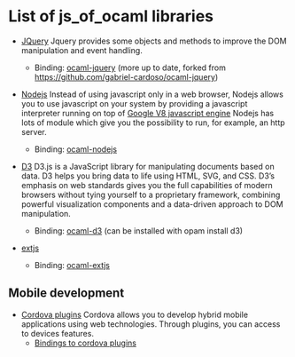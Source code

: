List of js_of_ocaml libraries
=============================

- [JQuery](https://jquery.com/)
	Jquery provides some objects and methods to improve the DOM manipulation and
	event handling.

	* Binding: [ocaml-jquery](https://github.com/kitec/ocaml-jquery) (more
	  up to date, forked from https://github.com/gabriel-cardoso/ocaml-jquery)

- [Nodejs](https://nodejs.org/en)
	Instead of using javascript only in a web browser, Nodejs allows you to use
	javascript on your system by providing a javascript interpreter running on
	top of [Google V8 javascript engine](https://developers.google.com/v8/)
	Nodejs has lots of module which give you the possibility to run, for
	example, an http server.
	* Binding: [ocaml-nodejs](https://github.com/fxfactorial/ocaml-nodejs)

- [D3](https://d3js.org/)
	D3.js is a JavaScript library for manipulating documents based on data. D3
	helps you bring data to life using HTML, SVG, and CSS. D3’s emphasis on web
	standards gives you the full capabilities of modern browsers without tying
	yourself to a proprietary framework, combining powerful visualization
	components and a data-driven approach to DOM manipulation.
	* Binding: [ocaml-d3](https://github.com/seliopou/ocaml-d3) (can be
	  installed with opam install d3)

- [extjs](https://www.sencha.com/products/extjs/#overview)
	* Binding: [ocaml-extjs](https://github.com/astrada/ocaml-extjs)

## Mobile development

- [Cordova plugins](https://cordova.apache.org/)
	Cordova allows you to develop hybrid mobile applications using web
	technologies. Through plugins, you can access to devices features.
	* [Bindings to cordova
	  plugins](https://github.com/dannywillems/ocaml-cordova-plugin-list)
